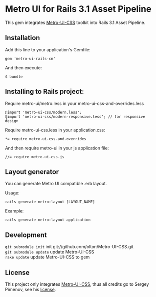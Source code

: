 # Metro UI for Rails 3.1 Asset Pipeline

This gem integrates [Metro-UI-CSS](https://github.com/olton/Metro-UI-CSS) toolkit into Rails 3.1 Asset Pipeline.

## Installation

Add this line to your application's Gemfile:

    gem 'metro-ui-rails-cn'

And then execute:

    $ bundle

## Installing to Rails project:

Require metro-ui/metro.less in your metro-ui-css-and-overrides.less

    @import 'metro-ui-css/modern.less';
    @import 'metro-ui-css/modern-responsive.less'; // for responsive design

Require metro-ui-css.less in your application.css:

    *= require metro-ui-css-and-overrides


And then require metro-ui in your js application file:

    //= require metro-ui-css-js


## Layout generator

You can generate Metro UI compatible .erb layout.

Usage:
    
    rails generate metro:layout [LAYOUT_NAME]

Example:

    rails generate metro:layout application

## Development

`git submodule init`  init git://github.com/olton/Metro-UI-CSS.git  
`git submodule update` update Metro-UI-CSS  
`rake update` update Metro-UI-CSS to gem
  

## License

This project only integrates [Metro-UI-CSS](https://github.com/olton/Metro-UI-CSS), 
thus all credits go to Sergey Pimenov, see his [license](https://github.com/olton/Metro-UI-CSS).
